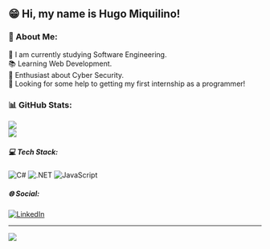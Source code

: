 ## 😁 Hi, my name is Hugo Miquilino!

### 💫 About Me:

🌱 I am currently studying Software Engineering.<br>
📚 Learning Web Development.<br>
🔐 Enthusiast about Cyber Security.<br>
🤝 Looking for some help to getting my first internship as a programmer!
  
### 📊 GitHub Stats:
![](https://github-readme-stats.vercel.app/api?username=hugoMiquilino&theme=github_dark_dimmed&hide=contribs,prs&hide_border=true)<br>
![](https://github-readme-stats.vercel.app/api/top-langs/?username=hugoMiquilino&theme=github_dark_dimmed&hide_border=true&include_all_commits=false&count_private=false&layout=compact)

##### 💻 Tech Stack:
![C#](https://img.shields.io/badge/C%23-239120?style=for-the-badge&logo=c-sharp&logoColor=white)
![.NET](https://img.shields.io/badge/.NET-5C2D91?style=for-the-badge&logo=.net&logoColor=white)
![JavaScript](https://img.shields.io/badge/JavaScript-F7DF1E?style=for-the-badge&logo=javascript&logoColor=black)

##### 🌐 Social:
[![LinkedIn](https://img.shields.io/badge/LinkedIn-%230077B5.svg?logo=linkedin&logoColor=white)](https://linkedin.com/in/hugomiquilino) 

---
[![](https://visitcount.itsvg.in/api?id=hugoMiquilino&icon=1&color=3)](https://visitcount.itsvg.in)
